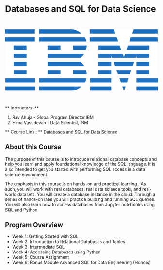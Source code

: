 # Databases and SQL for Data Science
<br>
<p align="center">
 <img src="https://github.com/AchalMate/IBM-Data-Science-Professional-Certificate/blob/main/ibm.svg" title="IBM logo" alt = "IBM logo" />
</p>
<br>

** Instructors: **
1. Rav Ahuja - Global Program Director,IBM
2. Hima Vasudevan - Data Scientist, IBM


** Course Link : ** <a href = "https://www.coursera.org/learn/sql-data-science?specialization=ibm-data-science">Databases and SQL for Data Science</a>
## About this Course
The purpose of this course is to introduce relational database concepts and help you learn and apply foundational knowledge of the SQL language. It is also intended to get you started with performing SQL access in a data science environment.  

The emphasis in this course is on hands-on and practical learning . As such, you will work with real databases, real data science tools, and real-world datasets. You will create a database instance in the cloud. Through a series of hands-on labs you will practice building and running SQL queries. You will also learn how to access databases from Jupyter notebooks using SQL and Python

## Program Overview
- Week 1: Getting Started with SQL
- Week 2: Introduction to Relational Databases and Tables
- Week 3: Intermediate SQL
- Week 4: Accessing Databases using Python
- Week 5: Course Assignment
- Week 6: Bonus Module Advanced SQL for Data Engineering (Honors)
  




